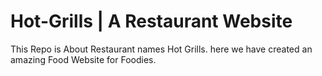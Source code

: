 # Hot-Grills | A Restaurant Website
This Repo is About Restaurant names Hot Grills.
here we have created an amazing Food Website for Foodies.
